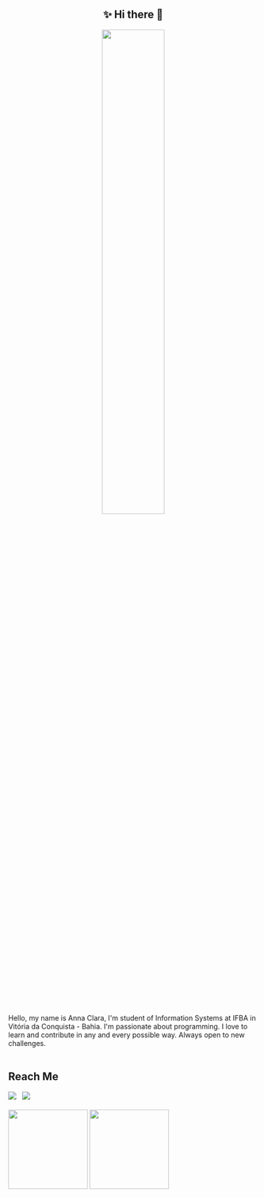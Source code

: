 <h2 align="center"> ✨ Hi there 👋 </h2>

<p align="center" width="100%">
<img align="center" width="50%" src="https://github.com/annaclaraf/annaclaraf/assets/80119297/3b6366d3-ebad-48d1-a078-6054ead2f541">
</p>

<br>

<div>
  Hello, my name is Anna Clara, I'm student of Information Systems at IFBA in Vitória da Conquista - Bahia. I'm passionate about programming. I love to learn and contribute in any and every possible way. Always open to new challenges.
</div>

<br>

## Reach Me

<div>
  <a href="https://www.linkedin.com/in/annaclaraf" target="_blank"><img src="https://img.shields.io/badge/Linkedin-blue?style=for-the-badge&logo=Linkedin&logoColor=white"></a> &nbsp;
  <a href = "mailto:anisferraz@gmail.com" target="_blank"><img src="https://img.shields.io/badge/-Gmail-red?style=for-the-badge&logo=Gmail&logoColor=white"></a>

</div>

<br>

<div>
  <img height="160em" src="https://github-readme-stats.vercel.app/api?username=annaclaraf&show_icons=true&theme=nord&include_all_commits=true&count_private=true&hide=contribs">
  <img height="160em" src="https://github-readme-stats.vercel.app/api/top-langs/?username=annaclaraf&layout=compact&theme=nord&langs_count=6">
</div>
